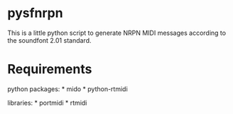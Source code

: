 # pysfnrpn

This is a little python script to generate NRPN MIDI messages according to the soundfont 2.01 standard.

Requirements
============
python packages:
    * mido
    * python-rtmidi

libraries:
    * portmidi
    * rtmidi

